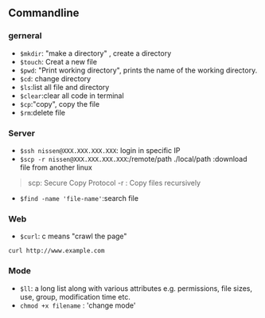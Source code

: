 ## Commandline

### gerneral

- `$mkdir`: "make a directory" , create a directory
- `$touch`: Creat a new file 
- `$pwd`: "Print working directory", prints the name of the working directory.
- `$cd`: change directory 
- `$ls`:list all file and directory
- `$clear`:clear all code in terminal 
- `$cp`:"copy", copy the file
- `$rm`:delete file
 

### Server

- `$ssh nissen@XXX.XXX.XXX.XXX`: login in specific IP
- `$scp -r nissen@XXX.XXX.XXX.XXX`:/remote/path ./local/path :download file from another linux
> scp: Secure Copy Protocol
> -r : Copy files recursively
- `$find -name 'file-name'`:search file

### Web

- `$curl`: c means "crawl the page" 
```
curl http://www.example.com
```

### Mode

- `$ll`: a long list along with various attributes e.g. permissions, file sizes, use, group, modification time etc.
- `chmod +x filename` : 'change mode'